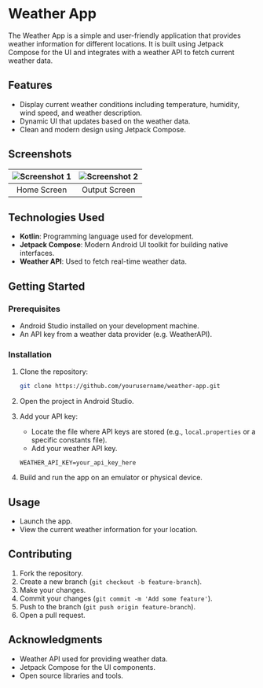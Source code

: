 
# Weather App

The Weather App is a simple and user-friendly application that provides weather information for different locations. It is built using Jetpack Compose for the UI and integrates with a weather API to fetch current weather data.

## Features
- Display current weather conditions including temperature, humidity, wind speed, and weather description.
- Dynamic UI that updates based on the weather data.
- Clean and modern design using Jetpack Compose.

## Screenshots

| ![Screenshot 1](https://github.com/user-attachments/assets/f901bc97-5236-48d4-a05e-32327a9ef5c9) | ![Screenshot 2](https://github.com/user-attachments/assets/0e7eb0e9-ebed-4927-a438-90c7607d8b39) |
|:---:|:---:|
| Home Screen | Output Screen |

## Technologies Used
- **Kotlin**: Programming language used for development.
- **Jetpack Compose**: Modern Android UI toolkit for building native interfaces.
- **Weather API**: Used to fetch real-time weather data.

## Getting Started

### Prerequisites
- Android Studio installed on your development machine.
- An API key from a weather data provider (e.g. WeatherAPI).

### Installation
1. Clone the repository:
    ```sh
    git clone https://github.com/yourusername/weather-app.git
    ```
2. Open the project in Android Studio.

3. Add your API key:
   - Locate the file where API keys are stored (e.g., `local.properties` or a specific constants file).
   - Add your weather API key.

   ```properties
   WEATHER_API_KEY=your_api_key_here
   ```

4. Build and run the app on an emulator or physical device.

## Usage
- Launch the app.
- View the current weather information for your location.

## Contributing
1. Fork the repository.
2. Create a new branch (`git checkout -b feature-branch`).
3. Make your changes.
4. Commit your changes (`git commit -m 'Add some feature'`).
5. Push to the branch (`git push origin feature-branch`).
6. Open a pull request.


## Acknowledgments
- Weather API used for providing weather data.
- Jetpack Compose for the UI components.
- Open source libraries and tools.
